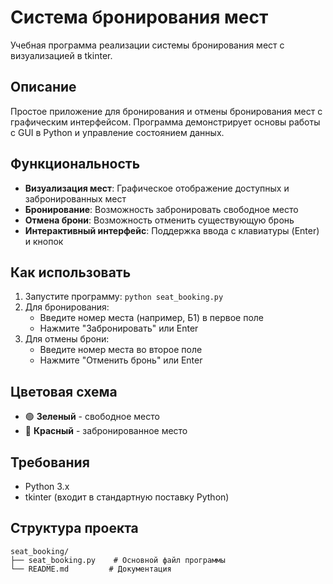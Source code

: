 # Система бронирования мест

Учебная программа реализации системы бронирования мест с визуализацией в tkinter.

## Описание

Простое приложение для бронирования и отмены бронирования мест с графическим интерфейсом. Программа демонстрирует основы работы с GUI в Python и управление состоянием данных.

## Функциональность

- **Визуализация мест**: Графическое отображение доступных и забронированных мест
- **Бронирование**: Возможность забронировать свободное место
- **Отмена брони**: Возможность отменить существующую бронь
- **Интерактивный интерфейс**: Поддержка ввода с клавиатуры (Enter) и кнопок

## Как использовать

1. Запустите программу: `python seat_booking.py`
2. Для бронирования:
   - Введите номер места (например, Б1) в первое поле
   - Нажмите "Забронировать" или Enter
3. Для отмены брони:
   - Введите номер места во второе поле
   - Нажмите "Отменить бронь" или Enter

## Цветовая схема

- 🟢 **Зеленый** - свободное место
- 🔴 **Красный** - забронированное место

## Требования

- Python 3.x
- tkinter (входит в стандартную поставку Python)

## Структура проекта

```
seat_booking/
├── seat_booking.py    # Основной файл программы
└── README.md         # Документация
```